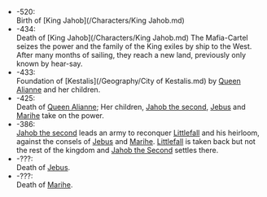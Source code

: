 
* -520:  
  Birth of [King Jahob](/Characters/King Jahob.md)
* -434:  
  Death of [King Jahob](/Characters/King Jahob.md)
  The Mafia-Cartel seizes the power and the family of the King exiles by ship to the West.
  After many months of sailing, they reach a new land, previously only known by hear-say.
* -433:  
  Foundation of [Kestalis](/Geography/City of Kestalis.md) by [Queen Alianne]() and her children.
* -425:  
  Death of [Queen Alianne](); Her children, [Jahob the second](), [Jebus]() and [Marihe]() take on the power.
* -386:  
  [Jahob the second]() leads an army to reconquer [Littlefall]() and his heirloom, against the consels of [Jebus]() and [Marihe]().
  [Littlefall]() is taken back but not the rest of the kingdom and [Jahob the Second]() settles there.
* -???:  
  Death of [Jebus]().
* -???:  
  Death of [Marihe]().
  
